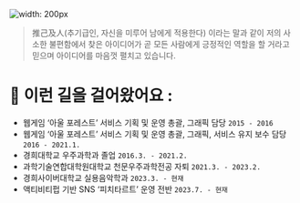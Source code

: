 ![width: 200px](https://peachtart2.s3.ap-northeast-1.amazonaws.com/tart/2b9d8161-aa68-4716-bad2-649e97f91e23.png)

> <span class="hanja">推己及人</span>(추기급인, 자신을 미루어 남에게 적용한다) 이라는 말과 같이
> 저의 사소한 불편함에서 찾은 아이디어가 곧 모든 사람에게 긍정적인 역할을 할 거라고 믿으며
> 아이디어를 마음껏 펼치고 있습니다.

# <span>🍑</span> 이런 길을 걸어왔어요 :

* 웹게임 ‘아울 포레스트’ 서비스 기획 및 운영 총괄, 그래픽 담당 `2015 - 2016`
* 웹게임 ‘아울 포레스트’ 서비스 기획 및 운영 총괄, 그래픽, 서비스 유지 보수 담당 `2016 - 2021.1.`
* 경희대학교 우주과학과 졸업 `2016.3. - 2021.2.`
* 과학기술연합대학원대학교 천문우주과학전공 자퇴 `2021.3. - 2023.2.`
* 경희사이버대학교 실용음악학과 `2023.3. - 현재`
* 액티비티펍 기반 SNS ‘피치타르트’ 운영 전반 `2023.7. - 현재`
